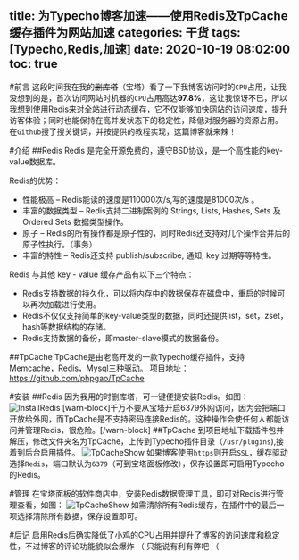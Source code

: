 title: 为Typecho博客加速——使用Redis及TpCache缓存插件为网站加速
categories: 干货
tags: [Typecho,Redis,加速]
date: 2020-10-19 08:02:00
toc: true
---
#前言
这段时间我在我的~~删库塔~~（宝塔）看了一下我博客访问时的`CPU`占用，让我没想到的是，首次访问网站时机器的`CPU`占用高达**97.8%**，这让我惊讶不已，所以我想到使用Redis来对全站进行动态缓存，它不仅能够加快网站的访问速度，提升访客体验；同时也能保持在高并发状态下的稳定性，降低对服务器的资源占用。 在`Github`搜了搜关键词，并按提供的教程实现，这篇博客就来辣！

#介绍
##Redis
Redis 是完全开源免费的，遵守BSD协议，是一个高性能的key-value数据库。

Redis的优势：
- 性能极高 – Redis能读的速度是110000次/s,写的速度是81000次/s 。
- 丰富的数据类型 – Redis支持二进制案例的 Strings, Lists, Hashes, Sets 及 Ordered Sets 数据类型操作。
- 原子 – Redis的所有操作都是原子性的，同时Redis还支持对几个操作合并后的原子性执行。（事务）
- 丰富的特性 – Redis还支持 publish/subscribe, 通知, key 过期等等特性。

Redis 与其他 key - value 缓存产品有以下三个特点：
- Redis支持数据的持久化，可以将内存中的数据保存在磁盘中，重启的时候可以再次加载进行使用。
- Redis不仅仅支持简单的key-value类型的数据，同时还提供list，set，zset，hash等数据结构的存储。
- Redis支持数据的备份，即master-slave模式的数据备份。

##TpCache
TpCache是由老高开发的一款Typecho缓存插件，支持Memcache，Redis，Mysql三种驱动。
项目地址：https://github.com/phpgao/TpCache

#安装
##Redis
因为我用的时删库塔，可一键便捷安装Redis。如图：
![InstallRedis](https://pan.johnsonran.cn/AliDrive/Blog-IMG/TpRedis/InstallRedis.png)
[warn-block]千万不要从宝塔开启6379外网访问，因为会把端口开放给外网，而TpCache是不支持密码连接Redis的。这种操作会使任何人都能访问并管理Redis，很危险。[/warn-block]
##TpCache
到项目地址下载插件包并解压，修改文件夹名为TpCache，上传到Typecho插件目录（`/usr/plugins`),接着到后台启用插件。
![TpCacheShow](https://pan.johnsonran.cn/AliDrive/Blog-IMG/TpRedis/TpCacheShow.png)
如果博客使用`https`则开启`SSL`，缓存驱动选择`Redis`，端口默认为`6379`（可到宝塔面板修改），保存设置即可启用Typecho的Redis。

#管理
在宝塔面板的软件商店中，安装Redis数据管理工具，即可对Redis进行管理查看，如图：
![TpCacheShow](https://pan.johnsonran.cn/AliDrive/Blog-IMG/TpRedis/RedisManage.png)
如需清除所有Redis缓存，在插件中的最后一项选择清除所有数据，保存设置即可。

#后记
启用Redis后确实降低了小鸡的CPU占用并提升了博客的访问速度和稳定性，不过博客的评论功能貌似会爆炸 （
只能说有利有弊吧 （